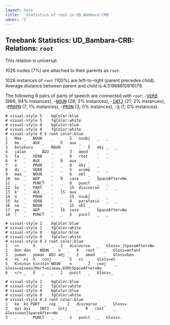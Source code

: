 ```yaml
---
layout: base
title:  'Statistics of root in UD_Bambara-CRB'
udver: '2'
---
```


## Treebank Statistics: UD_Bambara-CRB: Relations: `root`

This relation is universal.

1026 nodes (7%) are attached to their parents as `root`.

1026 instances of `root` (100%) are left-to-right (parent precedes child).
Average distance between parent and child is 4.31968810916179.

The following 6 pairs of parts of speech are connected with `root`: -<tt><a href="bm_crb-pos-VERB.html">VERB</a></tt> (966; 94% instances), -<tt><a href="bm_crb-pos-NOUN.html">NOUN</a></tt> (28; 3% instances), -<tt><a href="bm_crb-pos-INTJ.html">INTJ</a></tt> (21; 2% instances), -<tt><a href="bm_crb-pos-PROPN.html">PROPN</a></tt> (7; 1% instances), -<tt><a href="bm_crb-pos-PRON.html">PRON</a></tt> (3; 0% instances), -<tt><a href="bm_crb-pos-X.html">X</a></tt> (1; 0% instances).


~~~ conllu
# visual-style 5	bgColor:blue
# visual-style 5	fgColor:white
# visual-style 0	bgColor:blue
# visual-style 0	fgColor:white
# visual-style 0 5 root	color:blue
1	Maa	_	NOUN	_	_	5	nsubj	_	_
2	be	_	AUX	_	_	5	aux	_	_
3	kolokuru	_	NOUN	_	_	5	obj	_	_
4	jalan	_	ADJ	_	_	3	amod	_	_
5	ta	_	VERB	_	_	0	root	_	_
6	k'	_	AUX	_	_	8	aux	_	_
7	o	_	PRON	_	_	8	obj	_	_
8	di	_	VERB	_	_	5	xcomp	_	_
9	maa	_	NOUN	_	_	8	obl	_	_
10	ma	_	ADP	_	_	9	case	_	SpaceAfter=No
11	,	_	PUNCT	_	_	8	punct	_	_
12	ko	_	PART	_	_	15	discourse	_	_
13	k'	_	AUX	_	_	15	aux	_	_
14	o	_	PRON	_	_	15	nsubj	_	_
15	kɛ	_	VERB	_	_	8	parataxis	_	_
16	na	_	NOUN	_	_	15	obl	_	_
17	ye	_	ADP	_	_	16	case	_	SpaceAfter=No
18	!	_	PUNCT	_	_	5	punct	_	_

~~~


~~~ conllu
# visual-style 2	bgColor:blue
# visual-style 2	fgColor:white
# visual-style 0	bgColor:blue
# visual-style 0	fgColor:white
# visual-style 0 2 root	color:blue
1	<>	_	X	_	_	2	discourse	_	Gloss=_|SpaceAfter=No
2	Den	dén	NOUN	n	_	0	root	_	Gloss=enfant
3	ɲuman	ɲùman	ADJ	adj	_	2	amod	_	Gloss=bon
4	ni	ni	X	conj	_	5	cc	_	Gloss=et
5	Kɔnɔnin	kɔnɔnin	NOUN	n	_	2	conj	_	Gloss=oiseau|Morf=oiseau,DIM|SpaceAfter=No
6	</>	_	X	_	_	2	punct	_	Gloss=_

~~~


~~~ conllu
# visual-style 2	bgColor:blue
# visual-style 2	fgColor:white
# visual-style 0	bgColor:blue
# visual-style 0	fgColor:white
# visual-style 0 2 root	color:blue
1	ko	kó	PART	cop	_	2	discourse	_	Gloss=
2	ayi	àyi	INTJ	intj	_	0	root	_	Gloss=non|SpaceAfter=No
3	.	.	PUNCT	_	_	2	punct	_	Gloss=.

~~~


